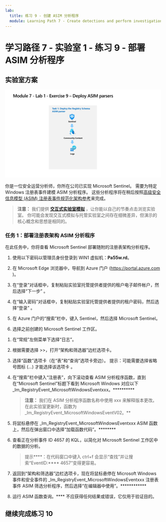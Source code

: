 ```yaml
---
lab:
  title: 练习 9 - 创建 ASIM 分析程序
  module: Learning Path 7 - Create detections and perform investigations using Microsoft Sentinel
---
```


# 学习路径 7 - 实验室 1 - 练习 9 - 部署 ASIM 分析程序

## 实验室方案

![实验室概述。](../Media/SC-200-Lab_Diagrams_Mod7_L1_Ex9.png)

你是一位安全运营分析师，你所在公司已实现 Microsoft Sentinel。 需要为特定 Windows 注册表事件建模 ASIM 分析程序。 这些分析程序将在稍后按照[高级安全信息模型 (ASIM) 注册表事件规范化架构参考](https://docs.microsoft.com/en-us/azure/sentinel/registry-event-normalization-schema)来完成。

>**注意：** 我们提供 **[交互式实验室模拟](https://mslabs.cloudguides.com/guides/SC-200%20Lab%20Simulation%20-%20Create%20Advanced%20Security%20Information%20Model%20Parsers)** ，让你能以自己的节奏点击浏览实验室。 你可能会发现交互式模拟与托管实验室之间存在细微差异，但演示的核心概念和思想是相同的。 

### 任务 1：部署注册表架构 ASIM 分析程序

在此任务中，你将查看 Microsoft Sentinel 部署随附的注册表架构分析程序。

1. 使用以下密码以管理员身份登录到 WIN1 虚拟机：**Pa55w.rd**。  

1. 在 Microsoft Edge 浏览器中，导航到 Azure 门户 (https://portal.azure.com )。

1. 在“登录”对话框中，复制粘贴实验室托管提供者提供的租户电子邮件帐户，然后选择“下一步”  。

1. 在“输入密码”对话框中，复制粘贴实验室托管提供者提供的租户密码，然后选择“登录”  。

1. 在 Azure 门户的“搜索”栏中，键入 Sentinel，然后选择 Microsoft Sentinel。

1. 选择之前创建的 Microsoft Sentinel 工作区。

<!--- 1. In the Edge browser, open a new tab (Ctrl+T) and navigate to the Microsoft Sentinel GitHub ASIM page <https://github.com/Azure/Azure-Sentinel/tree/master/ASIM>.

 1. On the right pane, select the **Onboard community content** link. This will open a new tab in the Edge Browser for Microsoft Sentinel GitHub content. **Hint:** You might need to scroll right to see the link. Alternatively, follow this link instead: [Microsoft Sentinel on GitHub](https://github.com/Azure/Azure-Sentinel).

    >**Note:** In the **ASIM** folder you can deploy templates that contain all ASIM parsers, but we will only focus on the Registry Schema.

1. Scroll down and next to **Registry Event**, select the **Deploy to Azure** button.

1. For *Resource Group*, select **RG-Defender** where your Sentinel workspace resides.

1. For *Workspace*, type your Sentinel workspace name, like *uniquenameDefender*.

1. Leave the other default values and select **Review + create**.

1. Select **Create** to deploy the template. Notice the Names of the different resources. 

1. After the deployment completes return to the *Microsoft Sentinel* tab. --->

1. 在“常规”左侧菜单下选择“日志”。

1. 根据需要选择 >>，打开“架构和筛选器”边栏选项卡。

1. 选择“函数”选项卡（在“表”和“查询”选项卡旁边）。 提示：可能需要选择省略号图标 (...) 才能选择该选项卡 。

1. 在“搜索”栏中键入“注册表”，向下滚动查看 ASIM 分析程序函数，直到在“Microsoft Sentinel”标题下看到 Microsoft Windows 对应以下 _Im_RegistryEvent_MicrosoftWindowsEventxxx。**********

    >**注意：** 我们在 ASIM 分析程序函数名称中使用 xxx 来解释版本更改。 在此实验室更新时，函数为 _Im_RegistryEvent_MicrosoftWindowsEventV02。**

1. 将鼠标悬停在 _Im_RegistryEvent_MicrosoftWindowsEventxxx ASIM 函数上，然后在弹出窗口中选择“加载函数代码”。********

1. 查看正在分析事件 ID 4657 的 KQL，以简化对 Microsoft Sentinel 工作区中的数据的分析。

    >提示****：在代码窗口中键入 ctrl+f 会显示“查找”并让搜索“EventID:**** 4657”变得更容易。

1. 返回到“架构和筛选器”边栏选项卡，现在将鼠标悬停在 Microsoft Windows 事件和安全事件的 _Im_RegistryEvent_MicrosoftWindowsEventxxx 注册表事件 ASIM 筛选分析程序，然后选择“在编辑器中使用”。************

1. 运行 ASIM 函数查询。**** 不应获得任何结果或错误，它仅用于验证目的。

## 继续完成练习 10